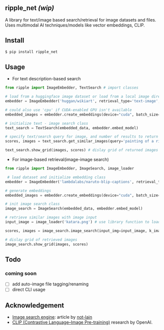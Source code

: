 ## ripple_net *(wip)*

A library for text/image based search/retrieval for image datasets and files. Uses multimodal AI techniques/models like vector embeddings, CLIP.

## Install

```bash
$ pip install ripple_net
```

## Usage

- For text description-based search

```python
from ripple import ImageEmbedder, TextSearch # import classes

# load from a huggingface image dataset or load from a local image directory
embedder = ImageEmbedder('huggan/wikiart', retrieval_type='text-image', dataset_type='huggingface') 

# could also use 'cpu' if CUDA-enabled GPU isn't available
embedded_images = embedder.create_embeddings(device="cuda", batch_size=32)

# initialize text - image search class
text_search = TextSearch(embedded_data, embedder.embed_model)

# specify text/search query for image, and number of results to return
scores, images = text_search.get_similar_images(query='painting of a river', k_images=10) 

text_search.show_grid(images, scores) # dislay grid of returned images (optional)
```

- For image-based retrieval(image-image search)

```python
from ripple import ImageEmbedder, ImageSearch, image_loader

 # load dataset and initialize embedding class
embedder = ImageEmbedder('lambdalabs/naruto-blip-captions', retrieval_type='image-image', dataset_type='huggingface')

# generate embeddings
embedded_images = embedder.create_embeddings(device="cuda", batch_size=32)

# init image search class
image_search = ImageSearch(embedded_data, embedder.embed_model)

# retrieve similar images with image input
input_image = image_loader('katara.png') # use library function to load image in PIL format

scores, images = image_search.image_search(input_img=input_image, k_images=5) # specify input image, and number of results to return

# dislay grid of retrieved images
image_search.show_grid(images, scores) 
```

## Todo

### coming soon
- [ ] add auto-image file tagging/renaming
- [ ] direct CLI usage

## Acknowledgement
- <a href="https://huggingface.co/blog/not-lain/image-retriever">Image search engine</a>: article by <a href="https://github.com/not-lain">not-lain </a>
- <a href="https://openai.com/index/clip/">CLIP (Contrastive Language–Image Pre-training)</a> research by OpenAI.

